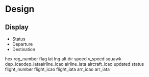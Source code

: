 # Design

## Display
- Status
- Departure
- Destination



hex	reg_number	flag	lat	lng	alt	dir	speed	v_speed	squawk	dep_icaodep_iataairline_icao	airline_iata	aircraft_icao	updated	status	flight_number	flight_icao	flight_iata	arr_icao	arr_iata